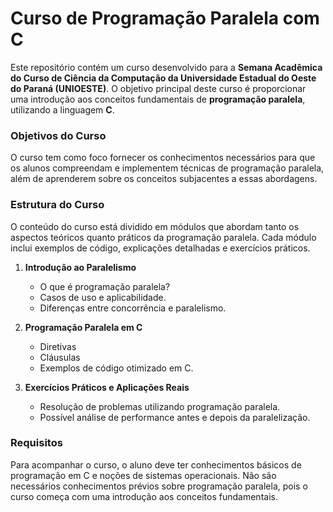 # Curso de Programação Paralela com C

Este repositório contém um curso desenvolvido para a **Semana Acadêmica do Curso de Ciência da Computação da Universidade Estadual do Oeste do Paraná (UNIOESTE)**. O objetivo principal deste curso é proporcionar uma introdução aos conceitos fundamentais de **programação paralela**, utilizando a linguagem **C**.

### Objetivos do Curso

O curso tem como foco fornecer os conhecimentos necessários para que os alunos compreendam e implementem técnicas de programação paralela, além de aprenderem sobre os conceitos subjacentes a essas abordagens.

### Estrutura do Curso

O conteúdo do curso está dividido em módulos que abordam tanto os aspectos teóricos quanto práticos da programação paralela. Cada módulo inclui exemplos de código, explicações detalhadas e exercícios práticos.

1. **Introdução ao Paralelismo**  
   - O que é programação paralela?
   - Casos de uso e aplicabilidade.
   - Diferenças entre concorrência e paralelismo.
   
2. **Programação Paralela em C**  
   - Diretivas
   - Cláusulas
   - Exemplos de código otimizado em C.

3. **Exercícios Práticos e Aplicações Reais**  
   - Resolução de problemas utilizando programação paralela.
   - Possível análise de performance antes e depois da paralelização.

### Requisitos

Para acompanhar o curso, o aluno deve ter conhecimentos básicos de programação em C e noções de sistemas operacionais. Não são necessários conhecimentos prévios sobre programação paralela, pois o curso começa com uma introdução aos conceitos fundamentais.
